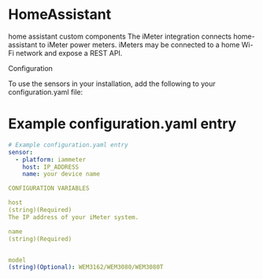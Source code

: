 # HomeAssistant
home assistant custom components
The iMeter integration connects home-assistant to iMeter power meters. iMeters may be connected to a home Wi-Fi network and expose a REST API.

Configuration

To use the sensors in your installation, add the following to your configuration.yaml file:

# Example configuration.yaml entry
```yaml
# Example configuration.yaml entry
sensor:
  - platform: iammeter
    host: IP_ADDRESS
    name: your device name

CONFIGURATION VARIABLES

host
(string)(Required)
The IP address of your iMeter system.

name
(string)(Required)


model
(string)(Optional): WEM3162/WEM3080/WEM3080T
```
